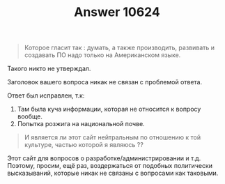 ﻿---
title: "Answer 10624"
se.owner.user_id: 15479
se.owner.display_name: "Suvitruf - Andrei Apanasik"
se.owner.link: "https://ru.meta.stackoverflow.com/users/15479/suvitruf-andrei-apanasik"
se.answer_id: 10624
se.question_id: 10623
se.post_type: answer
se.is_accepted: False
---
<blockquote>
<p>Которое гласит так : думать, а также производить, развивать и создавать ПО надо только на Американском языке.</p>
</blockquote>
<p>Такого никто не утверждал.</p>
<p>Заголовок вашего вопроса никак не связан с проблемой ответа.</p>
<p>Ответ был исправлен, т.к:</p>
<ol>
<li>Там была куча информации, которая не относится к вопросу вообще.</li>
<li>Попытка розжига на национальной почве.</li>
</ol>
<blockquote>
<p>И является ли этот сайт нейтральным по отношению к той культуре, частью которой я являюсь ??</p>
</blockquote>
<p>Этот сайт для вопросов о разработке/администрировании и т.д. Поэтому, просим, ещё раз, воздержаться от подобных политически высказываний, которые никак не связаны с вопросами как таковыми.</p>
